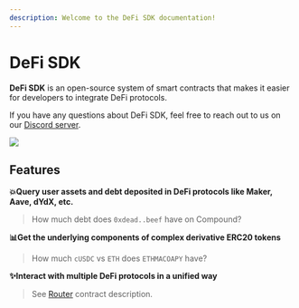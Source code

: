```yaml
---
description: Welcome to the DeFi SDK documentation!
---
```


# DeFi SDK

**DeFi SDK** is an open-source system of smart contracts that makes it easier for developers to integrate DeFi protocols.

If you have any questions about DeFi SDK, feel free to reach out to us on our [Discord server](https://zerion.io/discord).

![](../.gitbook/assets/twitter_final.png)

## Features

**💥Query user assets and debt deposited in DeFi protocols like Maker, Aave, dYdX, etc.**

> How much debt does `0xdead..beef` have on Compound?

**📊Get the underlying components of complex derivative ERC20 tokens**

> How much `cUSDC` vs `ETH` does `ETHMACOAPY` have?

**✨Interact with multiple DeFi protocols in a unified way**

> See [Router](defi-sdk.md) contract description.

